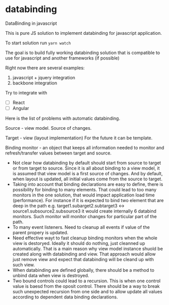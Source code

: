 # databinding
DataBinding in javascript

This is pure JS solution to implement databinding for javascript application.

To start solution run ```yarn watch```

The goal is to build fully working databinding solution that is compatible to use for javascript and another frameworks (if possible)

Right now there are several examples:
1. javascript + jquery integration
2. backbone integration

Try to integrate with
- [ ] React
- [ ] Angular

Here is the list of problems with automatic databinding.

Source - view model. Source of changes.

Target - view (layout implementation) For the future it can be template.

Binding monitor - an object that keeps all information needed to monitor and refresh/transfer values between target and source.

- Not clear how databinding by default should start from source to target or from target to source. Since it is all about binding to a view model, it is assumed that view model is a first source of changes. And by default, when layout is updated, all initial values come from the source to target.
- Taking into account that binding declarations are easy to define, there is possibility for binding to many elements. That could lead to too many monitors in the one solution, that would impact application load time (performance). For instance if it is expected to bind two element that are deep in the path e.g. target1.subarget2.subtarget3 <-> source1.subsource2.subsource3 it would create internally 6 databind monitors. Such monitor will monitor changes for particular part of the path.
- To many event listeners. Need to cleanup all events if value of the parent propery is updated.
- Need effective wayt to fast cleanup binding monitors when the whole view is destoryed. Ideally it should do nothing, just cleanned up automatically. That is a main reason why view model instance shuold be created along with databinding and view. That approach would allow just remove view and expect that databinding will be cleand up with such view.
- When databinding are defined globally, there should be a method to unbind data when view is destroyed.
- Two bound controls could lead to a recursion. This is when one control value is baesd from the oposit control. There should be a way to break such unexpected recursion from one side and to allow update all values according to dependent data binding declarations.
